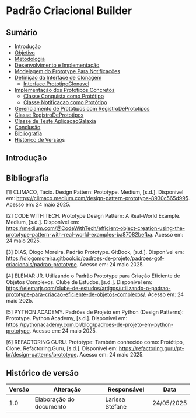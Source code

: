 # Padrão Criacional Builder


## Sumário

- [Introdução](#introdução)
- [Objetivo](#objetivo)
- [Metodologia](#metodologia)
- [Desenvolvimento e Implementação](#desenvolvimento-e-implementação)
- [Modelagem do Prototype Para Notificações](#Modelagem-do-Prototype-Para-Notificações)
- [Definição da Interface de Clonagem](#Definição-da-Interface-de-Clonagem)
  - [Interface PrototipoClonavel](#Interface-PrototipoClonavel)
- [Implementação dos Protótipos Concretos](#Implementação-dos-Protótipos-Concretos)
  - [Classe Conquista como Protótipo](#Classe-Conquista-como-Protótipo)
  - [Classe Notificacao como Protótipo](#Classe-Notificacao-como-Protótipo)
- [Gerenciamento de Protótipos com RegistroDePrototipos](#Gerenciamento-de-Protótipos-com-RegistroDePrototipos)
- [Classe RegistroDePrototipos](#Classe-RegistroDePrototipos)
- [Classe de Teste AplicacaoGalaxia](#Classe-de-Teste-AplicacaoGalaxia)
- [Conclusão](#conclusão)
- [Bibliografia](#bibliografia)
- [Histórico de Versão](#histórico-de-versão)s





## Introdução


## Bibliografia 

[1] CLIMACO, Tácio. Design Pattern: Prototype. Medium, [s.d.]. Disponível em: https://climaco.medium.com/design-pattern-prototype-8930c565d995. Acesso em: 24 maio 2025.

[2] CODE WITH TECH. Prototype Design Pattern: A Real-World Example. Medium, [s.d.]. Disponível em: https://medium.com/@CodeWithTech/efficient-object-creation-using-the-prototype-pattern-with-real-world-examples-ba87082befba. Acesso em: 24 maio 2025.

[3] DIAS, Diogo Moreira. Padrão Prototype. GitBook, [s.d.]. Disponível em: https://diogomoreira.gitbook.io/padroes-de-projeto/padroes-gof-criacionais/padrao-prototype. Acesso em: 24 maio 2025.

[4] ELEMAR JR. Utilizando o Padrão Prototype para Criação Eficiente de Objetos Complexos. Clube de Estudos, [s.d.]. Disponível em: https://elemarjr.com/clube-de-estudos/artigos/utilizando-o-padrao-prototype-para-criacao-eficiente-de-objetos-complexos/. Acesso em: 24 maio 2025.

[5] PYTHON ACADEMY. Padrões de Projeto em Python (Design Patterns): Prototype. Python Academy, [s.d.]. Disponível em: https://pythonacademy.com.br/blog/padroes-de-projeto-em-python-prototype. Acesso em: 24 maio 2025.

[6] REFACTORING GURU. Prototype: Também conhecido como: Protótipo, Clone. Refactoring.Guru, [s.d.]. Disponível em: https://refactoring.guru/pt-br/design-patterns/prototype. Acesso em: 24 maio 2025.



## Histórico de versão

| Versão | Alteração | Responsável | Data |
| - | - | - | - |
| 1.0 | Elaboração do documento| Larissa Stéfane | 24/05/2025 |
